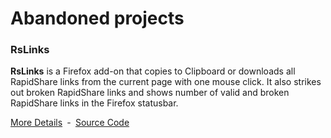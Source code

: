 # Abandoned projects

### RsLinks

**RsLinks** is a Firefox add-on that copies to Clipboard or downloads all RapidShare links from the current page with one mouse click. It also strikes out broken RapidShare links and shows number of valid and broken RapidShare links in the Firefox statusbar.

[More Details](https://github.com/vurdalakov/abandoned/wiki/RsLinks)&nbsp;&nbsp;&dash;&nbsp;&nbsp;[Source Code](https://github.com/vurdalakov/abandoned/tree/master/src/rslinks)
